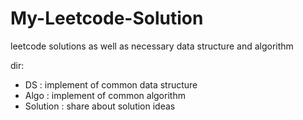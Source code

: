 # My-Leetcode-Solution
leetcode solutions as well as necessary data structure and algorithm 

dir:
- DS : implement of common data structure
- Algo : implement of common algorithm
- Solution : share about solution ideas
